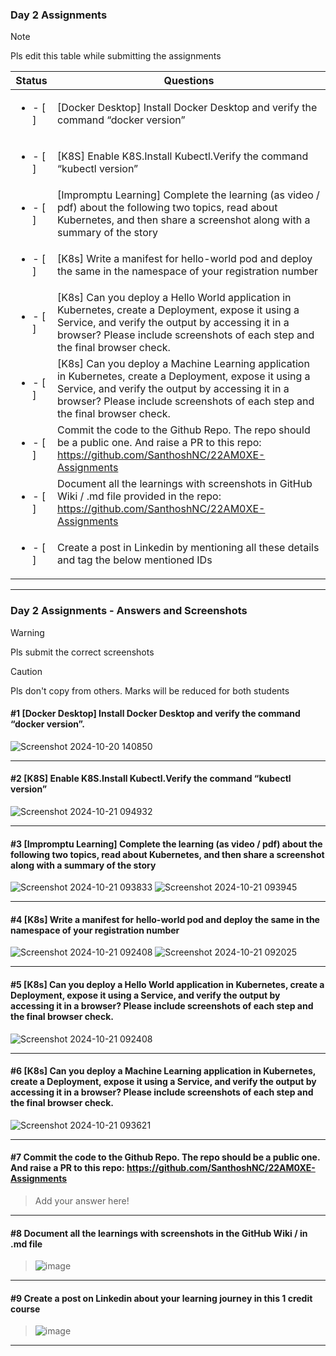 ### Day 2 Assignments

> [!NOTE]
> Pls edit this table while submitting the assignments

| Status         | Questions     | 
|----------------|---------------|
| <ul><li>- [ ] </li></ul> | [Docker Desktop] Install Docker Desktop and verify the command “docker version” |
| <ul><li>- [ ] </li></ul> | [K8S] Enable K8S.Install Kubectl.Verify the command “kubectl version” |
| <ul><li>- [ ] </li></ul> | [Impromptu Learning] Complete the learning (as video / pdf) about the following two topics, read about Kubernetes, and then share a screenshot along with a summary of the story |
| <ul><li>- [ ] </li></ul> | [K8s] Write a manifest for hello-world pod and deploy the same in the namespace of your registration number |
| <ul><li>- [ ] </li></ul> | [K8s] Can you deploy a Hello World application in Kubernetes, create a Deployment, expose it using a Service, and verify the output by accessing it in a browser? Please include screenshots of each step and the final browser check. |
| <ul><li>- [ ] </li></ul> | [K8s] Can you deploy a Machine Learning application in Kubernetes, create a Deployment, expose it using a Service, and verify the output by accessing it in a browser? Please include screenshots of each step and the final browser check.  |
| <ul><li>- [ ] </li></ul> | Commit the code to the Github Repo. The repo should be a public one. And raise a PR to this repo: https://github.com/SanthoshNC/22AM0XE-Assignments |
| <ul><li>- [ ] </li></ul> | Document all the learnings with screenshots in GitHub Wiki / .md file provided in the repo: https://github.com/SanthoshNC/22AM0XE-Assignments |
| <ul><li>- [ ] </li></ul> | Create a post in Linkedin by mentioning all these details and tag the below mentioned IDs |

***

### Day 2 Assignments - Answers and Screenshots

> [!WARNING]
> Pls submit the correct screenshots

> [!CAUTION]
> Pls don't copy from others. Marks will be reduced for both students

#### #1 [Docker Desktop] Install Docker Desktop and verify the command “docker version”.
![Screenshot 2024-10-20 140850](https://github.com/user-attachments/assets/03f20fd5-6b53-406e-9086-054959cb4a3e)



***

#### #2 [K8S] Enable K8S.Install Kubectl.Verify the command “kubectl version”
![Screenshot 2024-10-21 094932](https://github.com/user-attachments/assets/775c5d9c-f7dd-495c-94b0-a25b732379a2)


***

#### #3 [Impromptu Learning] Complete the learning (as video / pdf) about the following two topics, read about Kubernetes, and then share a screenshot along with a summary of the story
![Screenshot 2024-10-21 093833](https://github.com/user-attachments/assets/4d8bde4a-81c8-457b-a41c-703db18eb0a3)
![Screenshot 2024-10-21 093945](https://github.com/user-attachments/assets/b762e4d4-cd4b-4e26-a213-8d9d3b12efc1)



***

#### #4 [K8s] Write a manifest for hello-world pod and deploy the same in the namespace of your registration number
![Screenshot 2024-10-21 092408](https://github.com/user-attachments/assets/7d1305b0-c667-4ed8-acbb-c57b29124318)
![Screenshot 2024-10-21 092025](https://github.com/user-attachments/assets/4e306f6d-2a49-41e7-bc55-3a9f989a1ee1)



***

#### #5 [K8s] Can you deploy a Hello World application in Kubernetes, create a Deployment, expose it using a Service, and verify the output by accessing it in a browser? Please include screenshots of each step and the final browser check.
![Screenshot 2024-10-21 092408](https://github.com/user-attachments/assets/c83e84e3-3579-4a8d-b306-760efb638b84)


***

#### #6 [K8s] Can you deploy a Machine Learning application in Kubernetes, create a Deployment, expose it using a Service, and verify the output by accessing it in a browser? Please include screenshots of each step and the final browser check.
![Screenshot 2024-10-21 093621](https://github.com/user-attachments/assets/947f6973-177c-46c1-ae7a-f267c9c953c7)


***

#### #7 Commit the code to the Github Repo. The repo should be a public one. And raise a PR to this repo: https://github.com/SanthoshNC/22AM0XE-Assignments
> Add your answer here!

***

#### #8 Document all the learnings with screenshots in the GitHub Wiki / in .md file
> ![image](https://github.com/user-attachments/assets/2a4d1225-75e7-4982-8192-ff3247235458)


***

#### #9 Create a post on Linkedin about your learning journey in this 1 credit course
> ![image](https://github.com/user-attachments/assets/0abe1d08-fd6d-42ee-a539-f6182d0506d7)

***
